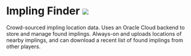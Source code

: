 # Impling Finder [![](https://img.shields.io/endpoint?url=https://i.pluginhub.info/shields/rank/plugin/impling-finder)](https://runelite.net/plugin-hub)
Crowd-sourced impling location data. Uses an Oracle Cloud backend to store and manage found implings. Always-on and uploads locations of nearby implings, and can download a recent list of found implings from other players.